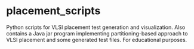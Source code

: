 # placement_scripts
Python scripts for VLSI placement test generation and visualization.
Also contains a Java jar program implementing partitioning-based approach to VLSI placement and some generated test files.
For educational purposes.